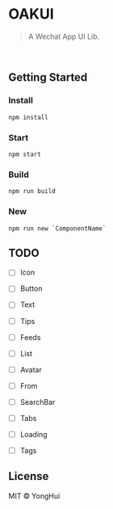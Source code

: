 # OAKUI
> A Wechat App UI Lib.
<br/>

## Getting Started

### Install
```code
npm install
```

### Start
```code
npm start
```

### Build
```code
npm run build
```

### New
```code
npm run new `ComponentName`
```

## TODO

- [ ] Icon
- [ ] Button
- [ ] Text
- [ ] Tips
- [ ] Feeds 
- [ ] List
- [ ] Avatar
- [ ] From
- [ ] SearchBar
- [ ] Tabs
- [ ] Loading
- [ ] Tags


## License
MIT © YongHui
